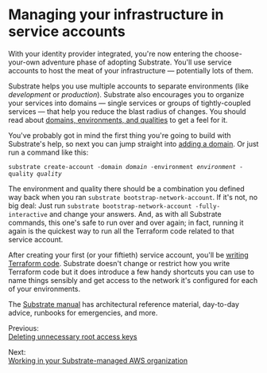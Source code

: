 # Managing your infrastructure in service accounts

With your identity provider integrated, you're now entering the choose-your-own adventure phase of adopting Substrate. You'll use service accounts to host the meat of your infrastructure &mdash; potentially lots of them.

Substrate helps you use multiple accounts to separate environments (like _development_ or _production_). Substrate also encourages you to organize your services into domains &mdash; single services or groups of tightly-coupled services &mdash; that help you reduce the blast radius of changes. You should read about [domains, environments, and qualities](../../domains-environments-qualities/) to get a feel for it.

You've probably got in mind the first thing you're going to build with Substrate's help, so next you can jump straight into [adding a domain](../../adding-a-domain/). Or just run a command like this:

<pre><code>substrate create-account -domain <em>domain</em> -environment <em>environment</em> -quality <em>quality</em></code></pre>

The environment and quality there should be a combination you defined way back when you ran `substrate bootstrap-network-account`. If it's not, no big deal: Just run `substrate bootstrap-network-account -fully-interactive` and change your answers. And, as with all Substrate commands, this one's safe to run over and over again; in fact, running it again is the quickest way to run all the Terraform code related to that service account.

After creating your first (or your fiftieth) service account, you'll be [writing Terraform code](../../writing-terraform-code/). Substrate doesn't change or restrict how you write Terraform code but it does introduce a few handy shortcuts you can use to name things sensibly and get access to the network it's configured for each of your environments.

The [Substrate manual](../../) has architectural reference material, day-to-day advice, runbooks for emergencies, and more.

<section class="table">
    <section id="previous">
        <p>Previous:<br><a href="../deleting-unnecessary-root-access-keys/">Deleting unnecessary root access keys</a></p>
    </section>
    <section id="next">
        <p>Next:<br><a href="../../#working">Working in your Substrate-managed AWS organization</a></p>
    </section>
</section>
